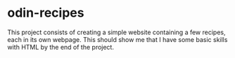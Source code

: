 # odin-recipes
This project consists of creating a simple website containing a few recipes, each in its own webpage. This should show me that I have some basic skills with HTML by the end of the project.
